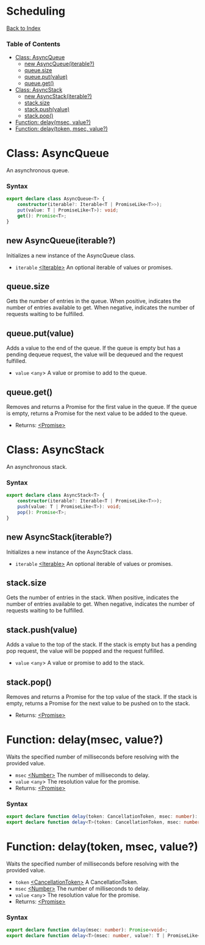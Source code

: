 <!--
Copyright (c) Microsoft Corporation.
Licensed under the Apache License, Version 2.0.

See LICENSE file in the project root for details.
-->

# Scheduling
[Back to Index](index.md)

### Table of Contents
* [Class: AsyncQueue](#class-asyncqueue)
  * [new AsyncQueue(iterable?)](#new-asyncqueueiterable)
  * [queue.size](#queuesize)
  * [queue.put(value)](#queueputvalue)
  * [queue.get()](#queueget)
* [Class: AsyncStack](#class-asyncstack)
  * [new AsyncStack(iterable?)](#new-asyncstackiterable)
  * [stack.size](#stacksize)
  * [stack.push(value)](#stackpushvalue)
  * [stack.pop()](#stackpop)
* [Function: delay(msec, value?)](#function-delaymsec-value)
* [Function: delay(token, msec, value?)](#function-delaytoken-msec-value)

# Class: AsyncQueue
An asynchronous queue.

### Syntax
```ts
export declare class AsyncQueue<T> {
    constructor(iterable?: Iterable<T | PromiseLike<T>>);
    put(value: T | PromiseLike<T>): void;
    get(): Promise<T>;
}
```

## new AsyncQueue(iterable?)
Initializes a new instance of the AsyncQueue class.
* `iterable` [&lt;Iterable&gt;][Iterable] An optional iterable of values or promises.

## queue.size
Gets the number of entries in the queue.
When positive, indicates the number of entries available to get.
When negative, indicates the number of requests waiting to be fulfilled.

## queue.put(value)
Adds a value to the end of the queue. If the queue is empty but has a pending
dequeue request, the value will be dequeued and the request fulfilled.
* `value` &lt;`any`&gt; A value or promise to add to the queue.

## queue.get()
Removes and returns a Promise for the first value in the queue. If the queue is empty,
returns a Promise for the next value to be added to the queue.
* Returns: [&lt;Promise&gt;][Promise]

# Class: AsyncStack
An asynchronous stack.

### Syntax
```ts
export declare class AsyncStack<T> {
    constructor(iterable?: Iterable<T | PromiseLike<T>>);
    push(value: T | PromiseLike<T>): void;
    pop(): Promise<T>;
}
```

## new AsyncStack(iterable?)
Initializes a new instance of the AsyncStack class.
* `iterable` [&lt;Iterable&gt;][Iterable] An optional iterable of values or promises.

## stack.size
Gets the number of entries in the stack.
When positive, indicates the number of entries available to get.
When negative, indicates the number of requests waiting to be fulfilled.

## stack.push(value)
Adds a value to the top of the stack. If the stack is empty but has a pending
pop request, the value will be popped and the request fulfilled.
* `value` &lt;`any`&gt; A value or promise to add to the stack.

## stack.pop()
Removes and returns a Promise for the top value of the stack. If the stack is empty,
returns a Promise for the next value to be pushed on to the stack.
* Returns: [&lt;Promise&gt;][Promise]

# Function: delay(msec, value?)
Waits the specified number of milliseconds before resolving with the provided value.
* `msec` [&lt;Number&gt;][Number] The number of milliseconds to delay.
* `value` &lt;`any`&gt; The resolution value for the promise.
* Returns: [&lt;Promise&gt;][Promise]

### Syntax
```ts
export declare function delay(token: CancellationToken, msec: number): Promise<void>;
export declare function delay<T>(token: CancellationToken, msec: number, value?: T | PromiseLike<T>): Promise<T>;
```

# Function: delay(token, msec, value?)
Waits the specified number of milliseconds before resolving with the provided value.
* `token` [&lt;CancellationToken&gt;][CancellationToken] A CancellationToken.
* `msec` [&lt;Number&gt;][Number] The number of milliseconds to delay.
* `value` &lt;`any`&gt; The resolution value for the promise.
* Returns: [&lt;Promise&gt;][Promise]

### Syntax
```ts
export declare function delay(msec: number): Promise<void>;
export declare function delay<T>(msec: number, value?: T | PromiseLike<T>): Promise<T>;
```

[Number]: http://ecma-international.org/ecma-262/6.0/index.html#sec-number-constructor
[Promise]: http://ecma-international.org/ecma-262/6.0/index.html#sec-promise-constructor
[Iterable]: http://ecma-international.org/ecma-262/6.0/index.html#sec-symbol.iterator
[CancellationToken]: ./cancellation.md#class-cancellationtoken